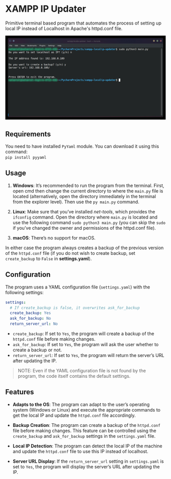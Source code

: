# XAMPP IP Updater

Primitive terminal based program that automates the process of setting up local IP instead of Localhost in Apache's
httpd.conf file.

![The program running on Linux](terminal.jpg)

## Requirements

You need to have installed `PyYaml` module. You can download it using this command:  
`pip install pyyaml`

## Usage

1. **Windows**: It’s recommended to run the program from the terminal. First, open cmd then change the current directory
to where the `main.py` file is located (alternatively, open the directory immediately in the terminal
from the explorer level). Then use the `py main.py` command.  

2. **Linux**: Make sure that you’ve installed *net-tools*, which provides the `ifconfig` command. Open the directory
where `main.py` is located and use the following command `sudo python3 main.py`
(you can skip the `sudo` if you’ve changed the owner and permissions of the httpd.conf file).

3. **macOS**: There’s no support for macOS.

In either case the program always creates a backup of the previous version of the `httpd.conf` file
(if you do not wish to create backup, set `create_backup` to `False` in **settings.yaml**).

## Configuration

The program uses a YAML configuration file (`settings.yaml`) with the following settings:
```yaml
settings:
  # If create_backup is false, it overwrites ask_for_backup
  create_backup: Yes
  ask_for_backup: No
  return_server_url: No
```
- `create_backup`: If set to `Yes`, the program will create a backup of the `httpd.conf` file before making changes.
- `ask_for_backup`: If set to `Yes`, the program will ask the user whether to create a backup or not.
- `return_server_url`: If set to `Yes`, the program will return the server’s URL after updating the IP.

> NOTE: Even if the YAML configuration file is not found by the program, the code itself contains the default settings.

## Features

- **Adapts to the OS**: The program can adapt to the user’s operating system (Windows or Linux)
and execute the appropriate commands to get the local IP and update the `httpd.conf` file accordingly.

- **Backup Creation**: The program can create a backup of the `httpd.conf` file before making changes.
This feature can be controlled using the `create_backup` and `ask_for_backup` settings in the `settings.yaml` file.

- **Local IP Detection**: The program can detect the local IP of the machine and update the `httpd.conf` file to use
this IP instead of localhost.

- **Server URL Display**: If the `return_server_url` setting in `settings.yaml` is set to `Yes`,
the program will display the server’s URL after updating the IP.
